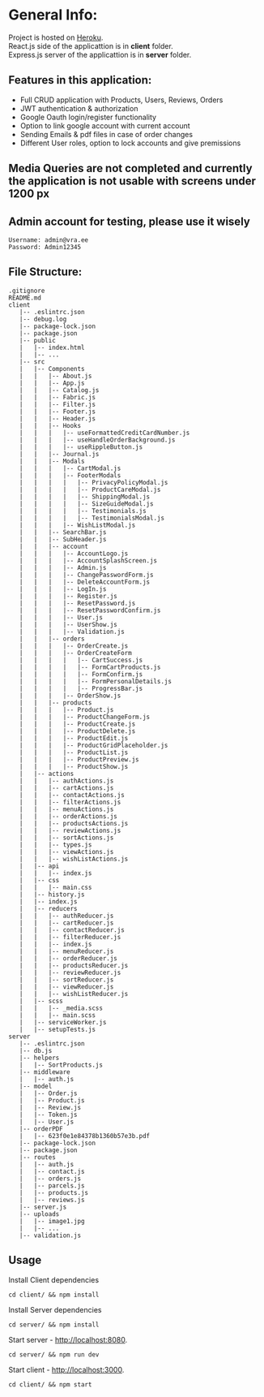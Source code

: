 # General Info:
Project is hosted on [Heroku](https://vra-ecommerce.herokuapp.com/).<br />
React.js side of the applicattion is in **client** folder.<br />
Express.js server of the applicattion is in **server** folder.<br />

## Features in this application:
- Full CRUD application with Products, Users, Reviews, Orders
- JWT authentication & authorization
- Google Oauth login/register functionality
- Option to link google account with current account
- Sending Emails & pdf files in case of order changes
- Different User roles, option to lock accounts and give premissions

## Media Queries are not completed and currently the application is not usable with screens under 1200 px
## Admin account for testing, please use it wisely
```
Username: admin@vra.ee
Password: Admin12345
```

## File Structure:
```
.gitignore
README.md
client
   |-- .eslintrc.json
   |-- debug.log
   |-- package-lock.json
   |-- package.json
   |-- public
   |   |-- index.html
   |   |-- ...
   |-- src
   |   |-- Components
   |   |   |-- About.js
   |   |   |-- App.js
   |   |   |-- Catalog.js
   |   |   |-- Fabric.js
   |   |   |-- Filter.js
   |   |   |-- Footer.js
   |   |   |-- Header.js
   |   |   |-- Hooks
   |   |   |   |-- useFormattedCreditCardNumber.js
   |   |   |   |-- useHandleOrderBackground.js
   |   |   |   |-- useRippleButton.js
   |   |   |-- Journal.js
   |   |   |-- Modals
   |   |   |   |-- CartModal.js
   |   |   |   |-- FooterModals
   |   |   |   |   |-- PrivacyPolicyModal.js
   |   |   |   |   |-- ProductCareModal.js
   |   |   |   |   |-- ShippingModal.js
   |   |   |   |   |-- SizeGuideModal.js
   |   |   |   |   |-- Testimonials.js
   |   |   |   |   |-- TestimonialsModal.js
   |   |   |   |-- WishListModal.js
   |   |   |-- SearchBar.js
   |   |   |-- SubHeader.js
   |   |   |-- account
   |   |   |   |-- AccountLogo.js
   |   |   |   |-- AccountSplashScreen.js
   |   |   |   |-- Admin.js
   |   |   |   |-- ChangePasswordForm.js
   |   |   |   |-- DeleteAccountForm.js
   |   |   |   |-- LogIn.js
   |   |   |   |-- Register.js
   |   |   |   |-- ResetPassword.js
   |   |   |   |-- ResetPasswordConfirm.js
   |   |   |   |-- User.js
   |   |   |   |-- UserShow.js
   |   |   |   |-- Validation.js
   |   |   |-- orders
   |   |   |   |-- OrderCreate.js
   |   |   |   |-- OrderCreateForm
   |   |   |   |   |-- CartSuccess.js
   |   |   |   |   |-- FormCartProducts.js
   |   |   |   |   |-- FormConfirm.js
   |   |   |   |   |-- FormPersonalDetails.js
   |   |   |   |   |-- ProgressBar.js
   |   |   |   |-- OrderShow.js
   |   |   |-- products
   |   |   |   |-- Product.js
   |   |   |   |-- ProductChangeForm.js
   |   |   |   |-- ProductCreate.js
   |   |   |   |-- ProductDelete.js
   |   |   |   |-- ProductEdit.js
   |   |   |   |-- ProductGridPlaceholder.js
   |   |   |   |-- ProductList.js
   |   |   |   |-- ProductPreview.js
   |   |   |   |-- ProductShow.js
   |   |-- actions
   |   |   |-- authActions.js
   |   |   |-- cartActions.js
   |   |   |-- contactActions.js
   |   |   |-- filterActions.js
   |   |   |-- menuActions.js
   |   |   |-- orderActions.js
   |   |   |-- productsActions.js
   |   |   |-- reviewActions.js
   |   |   |-- sortActions.js
   |   |   |-- types.js
   |   |   |-- viewActions.js
   |   |   |-- wishListActions.js
   |   |-- api
   |   |   |-- index.js
   |   |-- css
   |   |   |-- main.css
   |   |-- history.js
   |   |-- index.js
   |   |-- reducers
   |   |   |-- authReducer.js
   |   |   |-- cartReducer.js
   |   |   |-- contactReducer.js
   |   |   |-- filterReducer.js
   |   |   |-- index.js
   |   |   |-- menuReducer.js
   |   |   |-- orderReducer.js
   |   |   |-- productsReducer.js
   |   |   |-- reviewReducer.js
   |   |   |-- sortReducer.js
   |   |   |-- viewReducer.js
   |   |   |-- wishListReducer.js
   |   |-- scss
   |   |   |-- _media.scss
   |   |   |-- main.scss
   |   |-- serviceWorker.js
   |   |-- setupTests.js
server
   |-- .eslintrc.json
   |-- db.js
   |-- helpers
   |   |-- SortProducts.js
   |-- middleware
   |   |-- auth.js
   |-- model
   |   |-- Order.js
   |   |-- Product.js
   |   |-- Review.js
   |   |-- Token.js
   |   |-- User.js
   |-- orderPDF
   |   |-- 623f0e1e84378b1360b57e3b.pdf
   |-- package-lock.json
   |-- package.json
   |-- routes
   |   |-- auth.js
   |   |-- contact.js
   |   |-- orders.js
   |   |-- parcels.js
   |   |-- products.js
   |   |-- reviews.js
   |-- server.js
   |-- uploads
   |   |-- image1.jpg
   |   |-- ...
   |-- validation.js
```

## Usage
Install Client dependencies
```
cd client/ && npm install
```
Install Server dependencies
```
cd server/ && npm install
```
Start server - [http://localhost:8080](http://localhost:8080).
```
cd server/ && npm run dev
```
Start client - [http://localhost:3000](http://localhost:3000).
```
cd client/ && npm start
```
